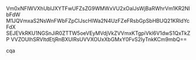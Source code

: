 Vm0xNFlWVXhUblJXYTFwUFZsZG9WMWxVU2xOalJsWjBaRWhrVm1KR2NIbFdW
M1JQVmxaS2NsWnFWbFZpClJscHlWa2N4UzFZeFRsbGpSbHBUQ21KRldYcFdX
SEJEVkRKU1NGSnJiR0ZTTW5oeVEyMVdjVkZVVmxKTgpiVkl6V1dwS1QxTkZP
VVZOUlhSRVltdEtjRnBXUlRsUVVXOUxXbGMxY0FvS2IyTnkKCm9mbQ==

cqa